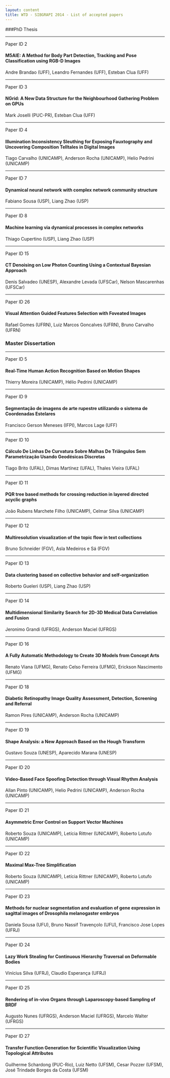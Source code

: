 ```yaml
---
layout: content
title: WTD - SIBGRAPI 2014 - List of accepted papers
---
```

###PhD Thesis

* * * 
Paper ID 2
#### M5AIE: A Method for Body Part Detection, Tracking and Pose Classification using RGB-D Images
Andre Brandao (UFF), Leandro Fernandes (UFF), Esteban Clua (UFF)

* * * 
Paper ID 3
#### NGrid: A New Data Structure for the Neighbourhood Gathering Problem on GPUs
Mark Joselli (PUC-PR), Esteban Clua (UFF)

* * * 
Paper ID 4
#### Illumination Inconsistency Sleuthing for Exposing Fauxtography and Uncovering Composition Telltales in Digital Images
Tiago Carvalho (UNICAMP), Anderson Rocha (UNICAMP), Helio Pedrini (UNICAMP)

* * * 
Paper ID 7
#### Dynamical neural network with complex network community structure
Fabiano Sousa (USP), Liang Zhao (USP)

* * * 
Paper ID 8
#### Machine learning via dynamical processes in complex networks
Thiago Cupertino (USP), Liang Zhao (USP)

* * * 
Paper ID 15
#### CT Denoising on Low Photon Counting Using a Contextual Bayesian Approach
Denis Salvadeo (UNESP), Alexandre Levada (UFSCar), Nelson Mascarenhas (UFSCar)

* * * 
Paper ID 26
#### Visual Attention Guided Features Selection with Foveated Images
Rafael Gomes (UFRN), Luiz Marcos Goncalves (UFRN), Bruno Carvalho (UFRN)

### Master Dissertation

* * * 
Paper ID 5
#### Real-Time Human Action Recognition Based on Motion Shapes
Thierry Moreira (UNICAMP), Hélio Pedrini (UNICAMP)

* * * 
Paper ID 9
#### Segmentação de imagens de arte rupestre utilizando o sistema de Coordenadas Estelares
Francisco Gerson Meneses (IFPI), Marcos Lage (UFF)

* * * 
Paper ID 10
#### Cálculo De Linhas De Curvatura Sobre Malhas De Triângulos Sem Parametrização Usando Geodésicas Discretas
Tiago Brito (UFAL), Dimas Martínez (UFAL), Thales Vieira (UFAL)

* * * 
Paper ID 11
#### PQR tree based methods for crossing reduction in layered directed acyclic graphs
João Rubens Marchete Filho (UNICAMP), Celmar Silva (UNICAMP)

* * * 
Paper ID 12
#### Multiresolution visualization of the topic flow in text collections
Bruno Schneider (FGV), Asla Medeiros e Sá (FGV)

* * * 
Paper ID 13
#### Data clustering based on collective behavior and self-organization
Roberto Gueleri (USP), Liang Zhao (USP)

* * * 
Paper ID 14
#### Multidimensional Similarity Search for 2D-3D Medical Data Correlation and Fusion
Jeronimo Grandi (UFRGS), Anderson Maciel (UFRGS)

* * * 
Paper ID 16
#### A Fully Automatic Methodology to Create 3D Models from Concept Arts
Renato Viana (UFMG), Renato Celso Ferreira (UFMG), Erickson Nascimento (UFMG)

* * * 
Paper ID 18
#### Diabetic Retinopathy Image Quality Assessment, Detection, Screening and Referral
Ramon Pires (UNICAMP), Anderson Rocha (UNICAMP)

* * * 
Paper ID 19
#### Shape Analysis: a New Approach Based on the Hough Transform
Gustavo Souza (UNESP), Aparecido Marana (UNESP)

* * * 
Paper ID 20
#### Video-Based Face Spoofing Detection through Visual Rhythm Analysis
Allan Pinto (UNICAMP), Helio Pedrini (UNICAMP), Anderson Rocha (UNICAMP)

* * * 
Paper ID 21
#### Asymmetric Error Control on Support Vector Machines
Roberto Souza (UNICAMP), Letícia Rittner (UNICAMP), Roberto Lotufo (UNICAMP)

* * * 
Paper ID 22
#### Maximal Max-Tree Simplification
Roberto Souza (UNICAMP), Letícia Rittner (UNICAMP), Roberto Lotufo (UNICAMP)

* * * 
Paper ID 23
#### Methods for nuclear segmentation and evaluation of gene expression in sagittal images of Drosophila melanogaster embryos
Daniela Sousa (UFU), Bruno Nassif Travençolo (UFU), Francisco Jose Lopes (UFRJ)

* * * 
Paper ID 24
#### Lazy Work Stealing for Continuous Hierarchy Traversal on Deformable Bodies
Vinícius Silva (UFRJ), Claudio Esperança (UFRJ)

* * * 
Paper ID 25
#### Rendering of in-vivo Organs through Laparoscopy-based Sampling of BRDF
Augusto Nunes (UFRGS), Anderson Maciel (UFRGS), Marcelo Walter (UFRGS)

* * * 
Paper ID 27
#### Transfer Function Generation for Scientific Visualization Using Topological Attributes
Guilherme Schardong (PUC-Rio), Luiz Netto (UFSM), Cesar Pozzer (UFSM), José Trindade Borges da Costa (UFSM)
